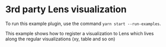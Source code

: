 # 3rd party Lens visualization

To run this example plugin, use the command `yarn start --run-examples`.

This example shows how to register a visualization to Lens which lives along the regular visualizations (xy, table and so on)